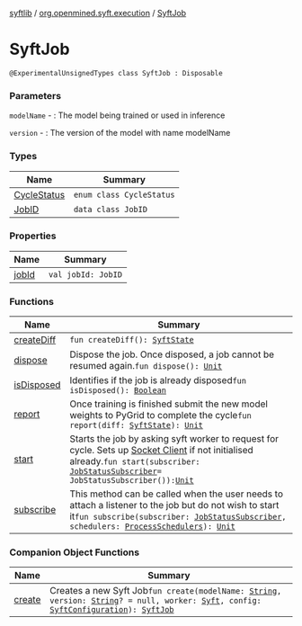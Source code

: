 [syftlib](../../index.md) / [org.openmined.syft.execution](../index.md) / [SyftJob](./index.md)

# SyftJob

`@ExperimentalUnsignedTypes class SyftJob : Disposable`

### Parameters

`modelName` - : The model being trained or used in inference

`version` - : The version of the model with name modelName

### Types

| Name | Summary |
|---|---|
| [CycleStatus](-cycle-status/index.md) | `enum class CycleStatus` |
| [JobID](-job-i-d/index.md) | `data class JobID` |

### Properties

| Name | Summary |
|---|---|
| [jobId](job-id.md) | `val jobId: JobID` |

### Functions

| Name | Summary |
|---|---|
| [createDiff](create-diff.md) | `fun createDiff(): `[`SyftState`](../../org.openmined.syft.proto/-syft-state/index.md) |
| [dispose](dispose.md) | Dispose the job. Once disposed, a job cannot be resumed again.`fun dispose(): `[`Unit`](https://kotlinlang.org/api/latest/jvm/stdlib/kotlin/-unit/index.html) |
| [isDisposed](is-disposed.md) | Identifies if the job is already disposed`fun isDisposed(): `[`Boolean`](https://kotlinlang.org/api/latest/jvm/stdlib/kotlin/-boolean/index.html) |
| [report](report.md) | Once training is finished submit the new model weights to PyGrid to complete the cycle`fun report(diff: `[`SyftState`](../../org.openmined.syft.proto/-syft-state/index.md)`): `[`Unit`](https://kotlinlang.org/api/latest/jvm/stdlib/kotlin/-unit/index.html) |
| [start](start.md) | Starts the job by asking syft worker to request for cycle. Sets up [Socket Client](../../org.openmined.syft.networking.clients/-socket-client/index.md) if not initialised already.`fun start(subscriber: `[`JobStatusSubscriber`](../-job-status-subscriber/index.md)` = JobStatusSubscriber()): `[`Unit`](https://kotlinlang.org/api/latest/jvm/stdlib/kotlin/-unit/index.html) |
| [subscribe](subscribe.md) | This method can be called when the user needs to attach a listener to the job but do not wish to start it`fun subscribe(subscriber: `[`JobStatusSubscriber`](../-job-status-subscriber/index.md)`, schedulers: `[`ProcessSchedulers`](../../org.openmined.syft.threading/-process-schedulers/index.md)`): `[`Unit`](https://kotlinlang.org/api/latest/jvm/stdlib/kotlin/-unit/index.html) |

### Companion Object Functions

| Name | Summary |
|---|---|
| [create](create.md) | Creates a new Syft Job`fun create(modelName: `[`String`](https://kotlinlang.org/api/latest/jvm/stdlib/kotlin/-string/index.html)`, version: `[`String`](https://kotlinlang.org/api/latest/jvm/stdlib/kotlin/-string/index.html)`? = null, worker: `[`Syft`](../../org.openmined.syft/-syft/index.md)`, config: `[`SyftConfiguration`](../../org.openmined.syft.domain/-syft-configuration/index.md)`): `[`SyftJob`](./index.md) |
